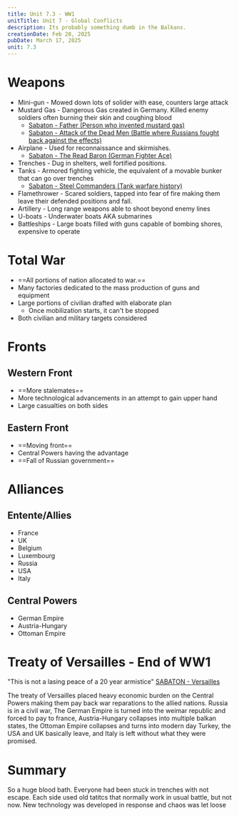 ```yaml
---
title: Unit 7.3 - WW1
unitTitle: Unit 7 - Global Conflicts
description: Its probably something dumb in the Balkans.
creationDate: Feb 28, 2025
pubDate: March 17, 2025
unit: 7.3
---
```

# Weapons
- Mini-gun - Mowed down lots of solider with ease, counters large attack
- Mustard Gas - Dangerous Gas created in Germany. Killed enemy soldiers often burning their skin and coughing blood 
	- <a href="https://www.youtube.com/watch?v=DxkeOkaVRLo">Sabaton - Father (Person who invented mustard gas)</a>
	- <a href="https://www.youtube.com/watch?v=-AFdwoyNT24">Sabaton - Attack of the Dead Men (Battle where Russians fought back against the effects) </a>
- Airplane - Used for reconnaissance and skirmishes.
	- <a href="https://www.youtube.com/watch?v=1snEYPg8TXs">Sabaton - The Read Baron (German Fighter Ace)</a>
- Trenches - Dug in shelters, well fortified positions.
- Tanks - Armored fighting vehicle, the equivalent of a movable bunker that can go over trenches
	- <a href="https://www.youtube.com/watch?v=peTCePu1jMs"> Sabaton - Steel Commanders (Tank warfare history)</a>
- Flamethrower - Scared soldiers, tapped into fear of fire making them leave their defended positions and fall.
- Artillery - Long range weapons able to shoot beyond enemy lines
- U-boats - Underwater boats AKA submarines
- Battleships - Large boats filled with guns capable of bombing shores, expensive to operate

# Total War
- ==All portions of nation allocated to war.==
- Many factories dedicated to the mass production of guns and equipment
- Large portions of civilian drafted with elaborate plan
	- Once mobilization starts, it can't be stopped
- Both civilian and military targets considered
# Fronts

## Western Front
- ==More stalemates==
- More technological advancements in an attempt to gain upper hand
- Large casualties on both sides

## Eastern Front
- ==Moving front==
- Central Powers having the advantage
- ==Fall of Russian government==

# Alliances

## Entente/Allies
- France
- UK
- Belgium
- Luxembourg
- Russia
- USA
- Italy
## Central Powers
- German Empire
- Austria-Hungary
- Ottoman Empire

# Treaty of Versailles - End of WW1
"This is not a lasing peace of a 20 year armistice"
<a href="https://www.youtube.com/watch?v=JzuLHyY4Ir8">SABATON - Versailles</a>

The treaty of Versailles placed heavy economic burden on the Central Powers making them pay back war reparations to the allied nations. Russia is in a civil war, The German Empire is turned into the weimar republic and forced to pay to france, Austria-Hungary collapses into multiple balkan states, the Ottoman Empire collapses and turns into modern day Turkey, the USA and UK basically leave, and Italy is left without what they were promised.


# Summary
So a huge blood bath. Everyone had been stuck in trenches with not escape. Each side used old tatitcs that normally work in usual battle, but not now. New technology was developed in response and chaos was let loose